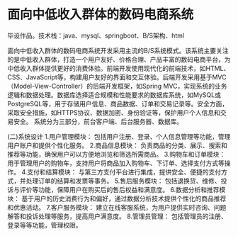 # 面向中低收入群体的数码电商系统
毕设作品。技术栈：java、mysql、springboot、B/S架构、html

面向中低收入群体的数码电商系统开发采用主流的B/S系统模式。该系统主要关注的是中低收入群体，打造一个用户友好、价格合理、产品丰富的数码电商平台，为中低收入群体提供更好的消费体验。前端开发使用现代化的前端技术，如HTML、CSS、JavaScript等，构建用户友好的界面和交互体验。后端开发采用基于MVC（Model-View-Controller）的后端开发框架，如Spring MVC，实现系统的业务逻辑和数据处理。数据库选择适合规模和性能要求的数据库系统，如MySQL或PostgreSQL等，用于存储用户信息、商品数据、订单和交易记录等。安全方面，采取安全措施，如HTTPS协议、数据加密、身份验证等，保护用户个人信息和交易安全。
系统分为三部分，前台客户端、后台服务器、数据库。



(二)系统设计
1.用户管理模块：
包括用户注册、登录、个人信息管理等功能，管理用户账户和提供个性化服务。
2.商品信息模块：
负责商品的分类、展示、搜索和推荐等功能，确保用户可以方便地浏览和筛选所需商品。
3.购物车和订单模块：
用于管理用户的购物车，支持用户将商品加入购物车、下订单、选择支付方式等操作。
4.支付和结算模块：
与第三方支付平台进行集成，提供安全、便捷的支付方式，并处理订单的结算和发票等事务。
5.售后服务模块：
包括退换货、维修、投诉与评价等功能，保障用户在购买后的售后权益和满意度。
6.数据分析和推荐模块：
基于用户的历史消费行为和偏好，通过数据分析技术提供个性化的商品推荐和优惠活动。
7.客户服务模块：
建立在线客服系统，为用户提供实时咨询、问题解答和投诉处理等服务，提高用户满意度。
8.管理员管理：
包括管理员的注册、登录等等功能，管理权限。
